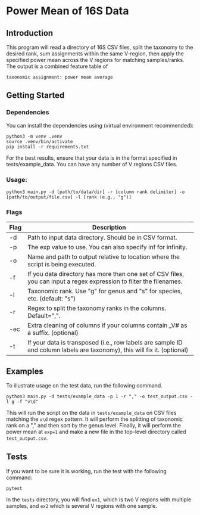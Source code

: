 # Power Mean of 16S Data
## Introduction
This program will read a directory of 16S CSV files, split the taxonomy to the desired rank, sum assignments within the same V-region, then apply the specified power mean across the V regions for matching samples/ranks. The output is a combined feature table of 

`taxonomic assignment: power mean average`

## Getting Started
### Dependencies
You can install the dependencies using (virtual environment recommended):

```
python3 -m venv .venv
source .venv/bin/activate
pip install -r requirements.txt
```

For the best results, ensure that your data is in the format specified in tests/example_data. You can have any number of V regions CSV files.

### Usage:

```
python3 main.py -d [path/to/data/dir] -r [column rank delimiter] -o [path/to/output/file.csv] -l [rank (e.g., "g")]
```

### Flags
| Flag | Description                                                                                                              |
|------|--------------------------------------------------------------------------------------------------------------------------|
| -d   | Path to input data directory. Should be in CSV format.                                                                   |
| -p   | The exp value to use. You can also specify inf for infinity.                                                             |
| -o   | Name and path to output relative to location where the script is being executed.                                         |
| -f   | If you data directory has more than one set of CSV files, you can input a regex expression to filter the filenames.      |
| -l   | Taxonomic rank. Use "g" for genus and "s" for species, etc. (default: "s")                                               |
| -r   | Regex to split the taxonomy ranks in the columns. Default=",".                                                           |
| -ec  | Extra cleaning of columns if your columns contain _V# as a suffix. (optional)                                            |
| -t   | If your data is transposed (i.e., row labels are sample ID and column labels are taxonomy), this will fix it. (optional) |

## Examples

To illustrate usage on the test data, run the following command.

```
python3 main.py -d tests/example_data -p 1 -r "," -o test_output.csv -l g -f "v\d"
```

This will run the script on the data in `tests/example_data` on CSV files matching the `v\d` regex pattern. It will perform the splitting of taxonomic rank on a "," and then sort by the genus level. Finally, it will perform the power mean at `exp=1` and make a new file in the top-level directory called `test_output.csv`.

## Tests
If you want to be sure it is working, run the test with the following command:

```
pytest
```
In the `tests` directory, you will find `ex1`, which is two V regions with multiple samples, and `ex2` which is several V regions with one sample. 
